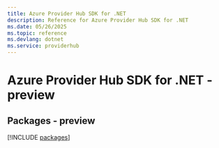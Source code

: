 ```yaml
---
title: Azure Provider Hub SDK for .NET
description: Reference for Azure Provider Hub SDK for .NET
ms.date: 05/26/2025
ms.topic: reference
ms.devlang: dotnet
ms.service: providerhub
---
```

# Azure Provider Hub SDK for .NET - preview
## Packages - preview
[!INCLUDE [packages](provider-hub-index.md)]